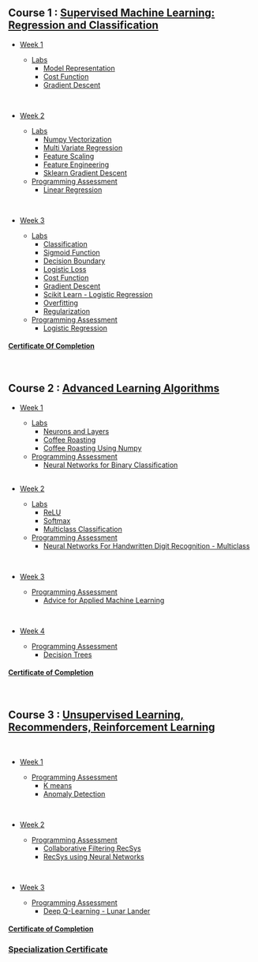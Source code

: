 
## Course 1 : [Supervised Machine Learning: Regression and Classification ](https://github.com/Abdullaheiiiid/Machine-Learning-Specialization/tree/master/Labs%20and%20assignments/Course%201)

- [Week 1](https://github.com/Abdullaheiiiid/Machine-Learning-Specialization/tree/master/Labs%20and%20assignments/Course%201/Week%201)

  - [Labs]()
    - [Model Representation](https://github.com/Abdullaheiiiid/Machine-Learning-Specialization/tree/master/Labs%20and%20assignments/Course%201/Week%201/Lab%201%20(Model%20Representation))
    - [Cost Function](https://github.com/Abdullaheiiiid/Machine-Learning-Specialization/tree/master/Labs%20and%20assignments/Course%201/Week%201/Lab%202%20(Cost%20Function))
    - [Gradient Descent](https://github.com/Abdullaheiiiid/Machine-Learning-Specialization/tree/master/Labs%20and%20assignments/Course%201/Week%201/Lab%203%20(Gradient%20Descent))

<br/>

- [Week 2](https://github.com/Abdullaheiiiid/Machine-Learning-Specialization/tree/master/Labs%20and%20assignments/Course%201/Week%202) 

    - [Labs]()
      - [Numpy Vectorization](https://github.com/Abdullaheiiiid/Machine-Learning-Specialization/tree/master/Labs%20and%20assignments/Course%201/Week%202/Lab%201%20(Numpy%20Vectorization))
      - [Multi Variate Regression](https://github.com/Abdullaheiiiid/Machine-Learning-Specialization/tree/master/Labs%20and%20assignments/Course%201/Week%202/Lab%202%20(Multi%20Variate%20Regression))
      - [Feature Scaling](https://github.com/Abdullaheiiiid/Machine-Learning-Specialization/tree/master/Labs%20and%20assignments/Course%201/Week%202/Lab%203%20(Feature%20Scaling))
      - [Feature Engineering](https://github.com/Abdullaheiiiid/Machine-Learning-Specialization/tree/master/Labs%20and%20assignments/Course%201/Week%202/Lab%204%20(Feature%20Engineering))
      - [Sklearn Gradient Descent](https://github.com/Abdullaheiiiid/Machine-Learning-Specialization/tree/master/Labs%20and%20assignments/Course%201/Week%202/Lab%205%20(Sklearn%20Gradient%20Descent))
    - [Programming Assessment]()
      - [Linear Regression](https://github.com/Abdullaheiiiid/Machine-Learning-Specialization/tree/master/Labs%20and%20assignments/Course%201/Week%202/Assessment%201%20(Linear%20Regression))

<br/>

- [Week 3](https://github.com/Abdullaheiiiid/Machine-Learning-Specialization/tree/master/Labs%20and%20assignments/Course%201/Week%203)

    - [Labs]()
        - [Classification](https://github.com/Abdullaheiiiid/Machine-Learning-Specialization/tree/master/Labs%20and%20assignments/Course%201/Week%203/Lab%201%20(Classification))
        - [Sigmoid Function](https://github.com/Abdullaheiiiid/Machine-Learning-Specialization/tree/master/Labs%20and%20assignments/Course%201/Week%203/Lab%202%20(Sigmoid%20Function))
        - [Decision Boundary](https://github.com/Abdullaheiiiid/Machine-Learning-Specialization/tree/master/Labs%20and%20assignments/Course%201/Week%203/Lab%203%20(Decision%20Boundary))
        - [Logistic Loss](https://github.com/Abdullaheiiiid/Machine-Learning-Specialization/tree/master/Labs%20and%20assignments/Course%201/Week%203/Lab%204%20(Logistic%20Loss))
        - [Cost Function](https://github.com/Abdullaheiiiid/Machine-Learning-Specialization/tree/master/Labs%20and%20assignments/Course%201/Week%203/Lab%205%20(Cost%20Function))
        - [Gradient Descent](https://github.com/Abdullaheiiiid/Machine-Learning-Specialization/tree/master/Labs%20and%20assignments/Course%201/Week%203/Lab%206%20(Gradient%20Descent))
        - [Scikit Learn - Logistic Regression](https://github.com/Abdullaheiiiid/Machine-Learning-Specialization/tree/master/Labs%20and%20assignments/Course%201/Week%203/Lab%207%20(Scikit%20Learn%20-%20Logistic%20Regression))
        - [Overfitting](https://github.com/Abdullaheiiiid/Machine-Learning-Specialization/tree/master/Labs%20and%20assignments/Course%201/Week%203/Lab%208%20(Overfitting))
        - [Regularization](https://github.com/Abdullaheiiiid/Machine-Learning-Specialization/tree/master/Labs%20and%20assignments/Course%201/Week%203/Lab%209%20(Regularization))
    - [Programming Assessment]()
      - [Logistic Regression](https://github.com/Abdullaheiiiid/Machine-Learning-Specialization/tree/master/Labs%20and%20assignments/Course%201/Week%203/Assessment%201%20(Logistic%20Regression))

#### [Certificate Of Completion](https://coursera.org/share/c535e846fabfd19b88d7454f592e32df)

<br/>

## Course 2 : [Advanced Learning Algorithms](https://github.com/Abdullaheiiiid/Machine-Learning-Specialization/tree/master/Labs%20and%20assignments/Course%202)

- [Week 1](https://github.com/Abdullaheiiiid/Machine-Learning-Specialization/tree/master/Labs%20and%20assignments/Course%202/Week%201)

    - [Labs]()
      - [Neurons and Layers](https://github.com/Abdullaheiiiid/Machine-Learning-Specialization/tree/master/Labs%20and%20assignments/Course%202/Week%201/Lab%201%20(Neurons%20and%20Layers))
      - [Coffee Roasting](https://github.com/Abdullaheiiiid/Machine-Learning-Specialization/tree/master/Labs%20and%20assignments/Course%202/Week%201/Lab%202%20(Coffee%20Roasting))
      - [Coffee Roasting Using Numpy](https://github.com/Abdullaheiiiid/Machine-Learning-Specialization/tree/master/Labs%20and%20assignments/Course%202/Week%201/Lab%203%20(Coffee%20Roasting%20Using%20Numpy))
    - [Programming Assessment]()
      - [Neural Networks for Binary Classification](https://github.com/Abdullaheiiiid/Machine-Learning-Specialization/tree/master/Labs%20and%20assignments/Course%202/Week%201/Assessment%201%20(Neural%20Networks%20for%20Binary%20Classification))
  

  <br/>

- [Week 2](https://github.com/Abdullaheiiiid/Machine-Learning-Specialization/tree/master/Labs%20and%20assignments/Course%202/Week%202)

    - [Labs]()
        - [ReLU](https://github.com/Abdullaheiiiid/Machine-Learning-Specialization/tree/master/Labs%20and%20assignments/Course%202/Week%202/Lab%201%20(ReLU))
        - [Softmax](https://github.com/Abdullaheiiiid/Machine-Learning-Specialization/tree/master/Labs%20and%20assignments/Course%202/Week%202/Lab%202%20(Softmax))
        - [Multiclass Classification](https://github.com/Abdullaheiiiid/Machine-Learning-Specialization/tree/master/Labs%20and%20assignments/Course%202/Week%202/Lab%203%20(Multiclass%20Classification))
    - [Programming Assessment]()
      - [Neural Networks For Handwritten Digit Recognition - Multiclass](https://github.com/Abdullaheiiiid/Machine-Learning-Specialization/tree/master/Labs%20and%20assignments/Course%202/Week%202/Assessment%201%20(Neural%20Networks%20For%20Handwritten%20Digit%20Recognition%20-%20Multiclass))
    

<br/>

- [Week 3](https://github.com/Abdullaheiiiid/Machine-Learning-Specialization/tree/master/Labs%20and%20assignments/Course%202/Week%203/Assessment%201%20(Advice%20for%20Applied%20Machine%20Learning))

    - [Programming Assessment]()
        - [Advice for Applied Machine Learning](https://github.com/Abdullaheiiiid/Machine-Learning-Specialization/tree/master/Labs%20and%20assignments/Course%202/Week%203/Assessment%201%20(Advice%20for%20Applied%20Machine%20Learning))

<br/>


- [Week 4](https://github.com/Abdullaheiiiid/Machine-Learning-Specialization/tree/master/Labs%20and%20assignments/Course%202/Week%204/Assessment%201%20(Decision%20Trees))

    - [Programming Assessment]()
        - [Decision Trees](https://github.com/Abdullaheiiiid/Machine-Learning-Specialization/tree/master/Labs%20and%20assignments/Course%202/Week%204/Assessment%201%20(Decision%20Trees))

#### [Certificate of Completion](https://coursera.org/share/b1d99eceac61027b89670f8c2588181c)        

<br/>

## Course 3 : [Unsupervised Learning, Recommenders, Reinforcement Learning](https://www.coursera.org/learn/unsupervised-learning-recommenders-reinforcement-learning?specialization=machine-learning-introduction)

<br/>

- [Week 1](https://github.com/greyhatguy007/Machine-Learning-Specialization-Coursera/tree/main/C3%20-%20Unsupervised%20Learning%2C%20Recommenders%2C%20Reinforcement%20Learning/week1)

    - [Programming Assessment](https://github.com/greyhatguy007/Machine-Learning-Specialization-Coursera/tree/main/C3%20-%20Unsupervised%20Learning%2C%20Recommenders%2C%20Reinforcement%20Learning/week1/C3W1A)
        - [K means](https://github.com/greyhatguy007/Machine-Learning-Specialization-Coursera/blob/main/C3%20-%20Unsupervised%20Learning%2C%20Recommenders%2C%20Reinforcement%20Learning/week1/C3W1A/C3W1A1/C3_W1_KMeans_Assignment.ipynb)
        - [Anomaly Detection](https://github.com/greyhatguy007/Machine-Learning-Specialization-Coursera/blob/main/C3%20-%20Unsupervised%20Learning%2C%20Recommenders%2C%20Reinforcement%20Learning/week1/C3W1A/C3W1A2/C3_W1_Anomaly_Detection.ipynb)

<br/>

- [Week 2](https://github.com/greyhatguy007/Machine-Learning-Specialization-Coursera/tree/main/C3%20-%20Unsupervised%20Learning%2C%20Recommenders%2C%20Reinforcement%20Learning/week2)

    - [Programming Assessment](https://github.com/greyhatguy007/Machine-Learning-Specialization-Coursera/tree/main/C3%20-%20Unsupervised%20Learning%2C%20Recommenders%2C%20Reinforcement%20Learning/week2/C3W2)
        - [Collaborative Filtering RecSys](https://github.com/greyhatguy007/Machine-Learning-Specialization-Coursera/blob/main/C3%20-%20Unsupervised%20Learning%2C%20Recommenders%2C%20Reinforcement%20Learning/week2/C3W2/C3W2A1/C3_W2_Collaborative_RecSys_Assignment.ipynb)
        - [RecSys using Neural Networks](https://github.com/greyhatguy007/Machine-Learning-Specialization-Coursera/blob/main/C3%20-%20Unsupervised%20Learning%2C%20Recommenders%2C%20Reinforcement%20Learning/week2/C3W2/C3W2A2/C3_W2_RecSysNN_Assignment.ipynb)

<br/>

- [Week 3](https://github.com/greyhatguy007/Machine-Learning-Specialization-Coursera/tree/main/C3%20-%20Unsupervised%20Learning%2C%20Recommenders%2C%20Reinforcement%20Learning/week3)

    - [Programming Assessment](https://github.com/greyhatguy007/Machine-Learning-Specialization-Coursera/tree/main/C3%20-%20Unsupervised%20Learning%2C%20Recommenders%2C%20Reinforcement%20Learning/week3/C3W3A1)
        - [Deep Q-Learning - Lunar Lander](https://github.com/greyhatguy007/Machine-Learning-Specialization-Coursera/blob/main/C3%20-%20Unsupervised%20Learning%2C%20Recommenders%2C%20Reinforcement%20Learning/week3/C3W3A1/C3_W3_A1_Assignment.ipynb)
#### [Certificate of Completion](https://coursera.org/share/6f2edd8e2b5a6d550d6befbeee903840)


### [Specialization Certificate](https://coursera.org/share/6c29e4ab3182523b43fabe19dccfbaca)
